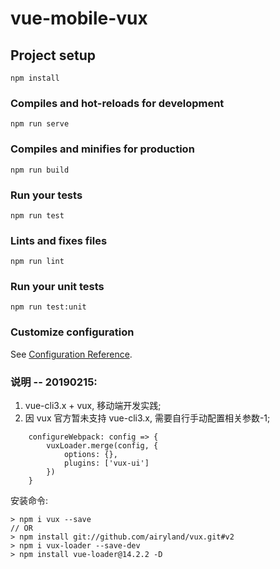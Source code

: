 # vue-mobile-vux

## Project setup
```
npm install
```

### Compiles and hot-reloads for development
```
npm run serve
```

### Compiles and minifies for production
```
npm run build
```

### Run your tests
```
npm run test
```

### Lints and fixes files
```
npm run lint
```

### Run your unit tests
```
npm run test:unit
```

### Customize configuration
See [Configuration Reference](https://cli.vuejs.org/config/).


### 说明 -- 20190215:
1. vue-cli3.x + vux, 移动端开发实践;
2. 因 vux 官方暂未支持 vue-cli3.x, 需要自行手动配置相关参数-1;

```
    configureWebpack: config => {
        vuxLoader.merge(config, {
            options: {},
            plugins: ['vux-ui']
        })
    }
```

安装命令:

```
> npm i vux --save
// OR
> npm install git://github.com/airyland/vux.git#v2
> npm i vux-loader --save-dev
> npm install vue-loader@14.2.2 -D

```


